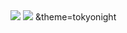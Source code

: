 <a href=&quothttps://github.com/TayebeVahidi>
<img align=&quotcenter&quot src=&quothttps://github-readme-stats.vercel.app/api?username=TayebeVahidi&show_icons=true&count_private=true&include_all_commits=true&quot /></a>
<a href=&quothttps://github.com/TayebeVahidi&quot>
<img align=&quotcenter&quot src=&quothttps://github-readme-stats.vercel.app/api/top-langs/?username=TayebeVahidi&quot /></a>
&theme=tokyonight
